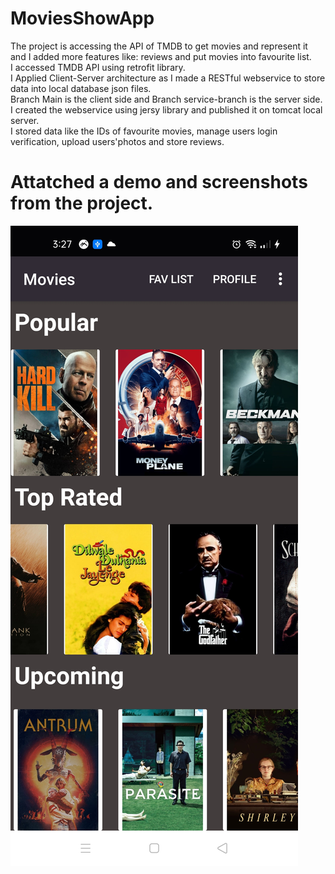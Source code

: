 # MoviesShowApp
The project is accessing the API of TMDB to get movies and represent it and I added more features like: reviews and put movies into favourite list.\
I accessed TMDB API using retrofit library.\
I Applied Client-Server architecture as I made a RESTful webservice to store data into local database json files.\
Branch Main is the client side and Branch service-branch is the server side.\
I created the webservice using jersy library and published it on tomcat local server.\
I stored data like the IDs of favourite movies, manage users login verification, upload users'photos and
store reviews.
# Attatched a demo and screenshots from the project.
![alt text](https://github.com/mohamedmagdy12/MoviesShowApp/blob/main/Screenshot_2020-10-13-03-27-29-83_831cd39b064e176903019524df8eeb16.jpg)
